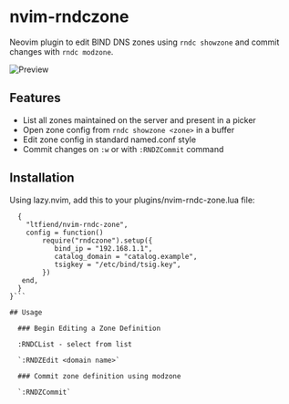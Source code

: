 # nvim-rndczone

Neovim plugin to edit BIND DNS zones using `rndc showzone` and commit changes with `rndc modzone`.

![Preview](https://imgur.com/a/4oAjTja)

## Features

- List all zones maintained on the server and present in a picker
- Open zone config from `rndc showzone <zone>` in a buffer
- Edit zone config in standard named.conf style
- Commit changes on `:w` or with `:RNDZCommit` command

## Installation

Using lazy.nvim, add this to your plugins/nvim-rndc-zone.lua file:

```return {
  {
    "ltfiend/nvim-rndc-zone",
    config = function()
        require("rndczone").setup({
           bind_ip = "192.168.1.1",
           catalog_domain = "catalog.example",
           tsigkey = "/etc/bind/tsig.key",
        })
   end,
  }
}```

## Usage

  ### Begin Editing a Zone Definition

  :RNDCList - select from list

  `:RNDZEdit <domain name>`

  ### Commit zone definition using modzone

  `:RNDZCommit`
